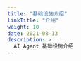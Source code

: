 ```yaml
---
title: "基础设施介绍"
linkTitle: "介绍"
weight: 10
date: 2021-08-13
description: >
  AI Agent 基础设施介绍
---
```




